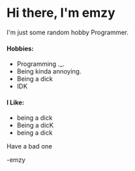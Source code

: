
# Hi there, I'm emzy

I'm just some random hobby Programmer. 


#### Hobbies:

* Programming ._.
* Being kinda annoying.
* Being a dick
* IDK

#### I Like:

* being a dick
* Being a dicK
* being a dick

Have a bad one

-emzy
